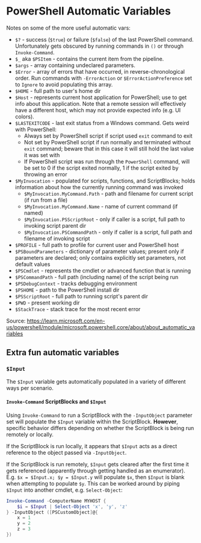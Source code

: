 # PowerShell Automatic Variables


Notes on some of the more useful automatic vars:
* `$?` - success (`$true`) or failure (`$false`) of the last PowerShell command. Unfortunately gets obscured by running commands in `()` or through `Invoke-Command`.
* `$_` aka `$PSItem` - contains the current item from the pipeline.
* `$args` - array containing undeclared parameters.
* `$Error` - array of errors that have occurred, in reverse-chronological order. Run commands with `-ErrorAction` or `$ErrorActionPreference` set to `Ignore` to avoid populating this array.
* `$HOME` - full path to user's home dir
* `$Host` - represents current host application for PowerShell; use to get info about this application. Note that a remote session will effectively have a different host, which may not provide expected info (e.g. UI colors).
* `$LASTEXITCODE` - last exit status from a Windows command. Gets weird with PowerShell:
    - Always set by PowerShell script if script used `exit` command to exit
    - Not set by PowerShell script if run normally and terminated without `exit` command; beware that in this case it will still hold the last value it was set with
    - If PowerShell script was run through the `PowerShell` command, will be set to 0 if the script exited normally, 1 if the script exited by throwing an error
* `$MyInvocation` - populated for scripts, functions, and ScriptBlocks; holds information about how the currently running command was invoked
    - `$MyInvocation.MyCommand.Path` - path and filename for current script (if run from a file)
    - `$MyInvocation.MyCommand.Name` - name of current command (if named)
    - `$MyInvocation.PSScriptRoot` - only if caller is a script, full path to invoking script parent dir
    - `$MyInvocation.PSCommandPath` - only if caller is a script, full path and filename of invoking script
* `$PROFILE` - full path to profile for current user and PowerShell host
* `$PSBoundParameters` - dictionary of parameter values; present only if parameters are declared; only contains explicitly set parameters, not default values
* `$PSCmdlet` - represents the cmdlet or advanced function that is running
* `$PSCommandPath` - full path (including name) of the script being run
* `$PSDebugContext` - tracks debugging environment
* `$PSHOME` - path to the PowerShell install dir
* `$PSScriptRoot` - full path to running script's parent dir
* `$PWD` - present working dir
* `$StackTrace` - stack trace for the most recent error

Source: https://learn.microsoft.com/en-us/powershell/module/microsoft.powershell.core/about/about_automatic_variables

## Extra fun automatic variables
### `$Input`
The `$Input` variable gets automatically populated in a variety of different ways per scenario.

#### `Invoke-Command` ScriptBlocks and `$Input`
Using `Invoke-Command` to run a ScriptBlock with the `-InputObject` parameter set will populate the `$Input` variable within the ScriptBlock. **However**, specific behavior differs depending on whether the ScriptBlock is being run remotely or locally.

If the ScriptBlock is run locally, it appears that `$Input` acts as a direct reference to the object passed via `-InputObject`.

If the ScriptBlock is run remotely, `$Input` gets cleared after the first time it gets referenced (apparently through getting handled as an enumerator). E.g. `$x = $Input.x; $y = $Input.y` will populate `$x`, then `$Input` is blank when attempting to populate `$y`. This can be worked around by piping `$Input` into another cmdlet, e.g. `Select-Object`:
``` PowerShell
Invoke-Command -ComputerName MYHOST {
    $i = $Input | Select-Object 'x', 'y', 'z'
} -InputObject ([PSCustomObject]@{
    x = 1
    y = 2
    z = 3
})
```

